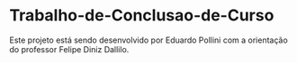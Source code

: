 # Trabalho-de-Conclusao-de-Curso
Este projeto está sendo desenvolvido por Eduardo Pollini com a orientação do professor Felipe Diniz Dallilo.
